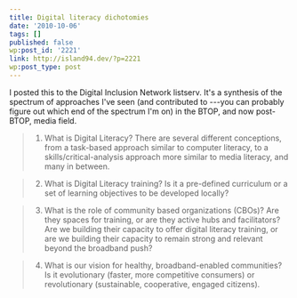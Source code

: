 ```yaml
---
title: Digital literacy dichotomies
date: '2010-10-06'
tags: []
published: false
wp:post_id: '2221'
link: http://island94.dev/?p=2221
wp:post_type: post
---
```


I posted this to the Digital Inclusion Network listserv. It's a synthesis of the spectrum of approaches I've seen (and contributed to ---you can probably figure out which end of the spectrum I'm on) in the BTOP, and now post-BTOP, media field.

>  

> 1. What is Digital Literacy? There are several different conceptions, from a task-based approach similar to computer literacy, to a skills/critical-analysis approach more similar to media literacy, and many in between.

>

> 2. What is Digital Literacy training? Is it a pre-defined curriculum or a set of learning objectives to be developed locally?

>

> 3. What is the role of community based organizations (CBOs)? Are they spaces for training, or are they active hubs and facilitators? Are we building their capacity to offer digital literacy training, or are we building their capacity to remain strong and relevant beyond the broadband push?

>

> 4. What is our vision for healthy, broadband-enabled communities? Is it evolutionary (faster, more competitive consumers) or revolutionary (sustainable, cooperative, engaged citizens).

>

>